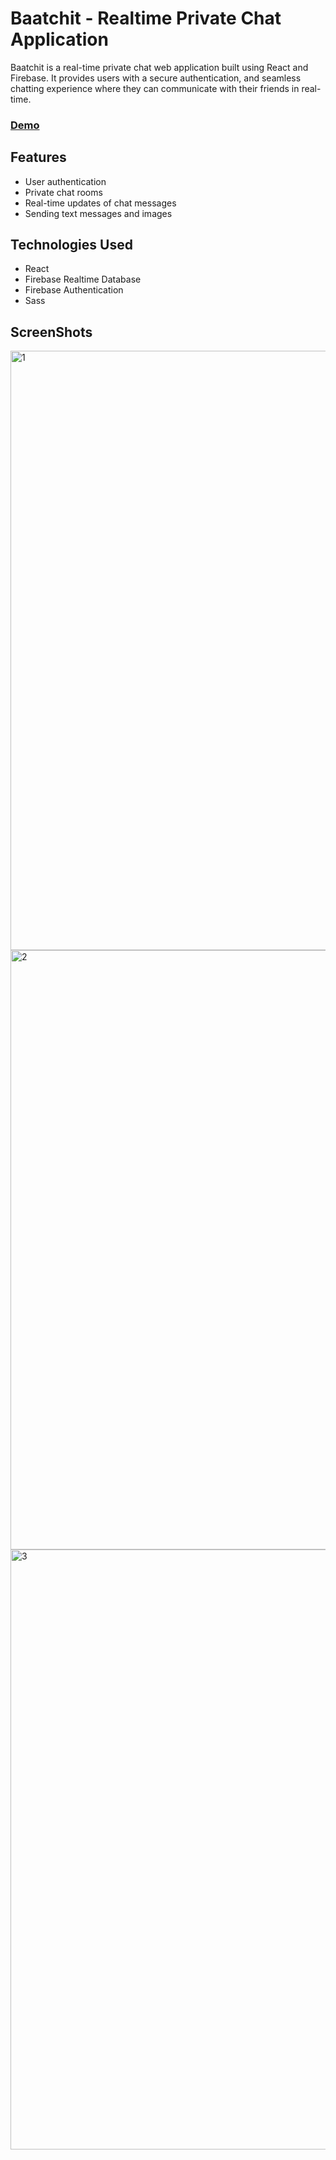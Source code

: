 # Baatchit - Realtime Private Chat Application

Baatchit is a real-time private chat web application built using React and Firebase. It provides users with a secure authentication, and seamless chatting experience where they can communicate with their friends in real-time.

### [Demo](https://baatchit-nb.vercel.app/)


## Features

- User authentication
- Private chat rooms
- Real-time updates of chat messages
- Sending text messages and images


## Technologies Used

- React
- Firebase Realtime Database
- Firebase Authentication
- Sass

## ScreenShots

<img width="959" alt="1" src="https://user-images.githubusercontent.com/103204431/226623828-9c12bb75-6b0b-4a7f-94de-aa9f6287eaa3.png">

<img width="959" alt="2" src="https://user-images.githubusercontent.com/103204431/226623775-41deccf1-0bfd-40c8-bfa0-ecfeb45966f1.png">

<img width="960" alt="3" src="https://user-images.githubusercontent.com/103204431/226623861-b9696b7f-c996-414e-924e-9bc12af130b1.png">

